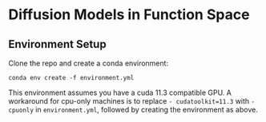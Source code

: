 # Diffusion Models in Function Space

## Environment Setup

Clone the repo and create a conda environment:
```
conda env create -f environment.yml
```

This environment assumes you have a cuda 11.3 compatible GPU. A workaround for cpu-only machines is to replace `- cudatoolkit=11.3` with `- cpuonly` in `environment.yml`, followed by creating the environment as above.
